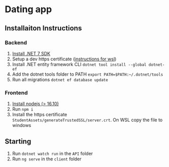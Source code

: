 # Dating app

## Installaiton Instructions

### Backend
1. [Install .NET 7 SDK](https://dotnet.microsoft.com/en-us/download)
2. Setup a dev https certificate ([instructions for wsl](https://docs.microsoft.com/en-us/aspnet/core/security/enforcing-ssl?view=aspnetcore-6.0&tabs=visual-studio#trust-https-certificate-from-windows-subsystem-for-linux))
3. Install .NET entity framework CLI `dotnet tool install --global dotnet-ef`
4. Add the dotnet tools folder to PATH `export PATH=$PATH:~/.dotnet/tools`
5. Run all migrations `dotnet ef database update`

### Frontend
1. [Install nodejs (> 16.10)](https://nodejs.org/en/)
3. Run `npm i`
4. Install the https certificate `StudentAssets/generateTrustedSSL/server.crt`. On WSL copy the file to windows

## Starting
1. Run `dotnet watch run` in the `API` folder
2. Run `ng serve` in the `client` folder
